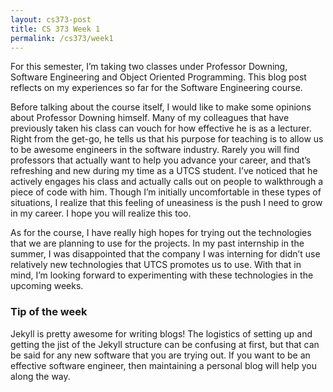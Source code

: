 ```yaml
---
layout: cs373-post
title: CS 373 Week 1
permalink: /cs373/week1
---
```


For this semester, I’m taking two classes under Professor Downing, Software Engineering and Object Oriented Programming. This blog post reflects on my experiences so far for the Software Engineering course.

Before talking about the course itself, I would like to make some opinions about Professor Downing himself. Many of my colleagues that have previously taken his class can vouch for how effective he is as a lecturer. Right from the get-go, he tells us that his purpose for teaching is to allow us to be awesome engineers in the software industry. Rarely you will find professors that actually want to help you advance your career, and that’s refreshing and new during my time as a UTCS student. I’ve noticed that he actively engages his class and actually calls out on people to walkthrough a piece of code with him. Though I’m initially uncomfortable in these types of situations, I realize that this feeling of uneasiness is the push I need to grow in my career. I hope you will realize this too.

As for the course, I have really high hopes for trying out the technologies that we are planning to use for the projects. In my past internship in the summer, I was disappointed that the company I was interning for didn’t use relatively new technologies that UTCS promotes us to use. With that in mind, I’m looking forward to experimenting with these technologies in the upcoming weeks.


### Tip of the week

Jekyll is pretty awesome for writing blogs! The logistics of setting up and getting the jist of the Jekyll structure can be confusing at first, but that can be said for any new software that you are trying out. If you want to be an effective software engineer, then maintaining a personal blog will help you along the way.
